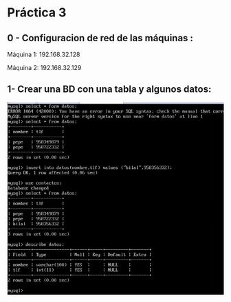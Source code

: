 # Práctica 3
## 0 - Configuracion de red de las máquinas :
Máquina 1:  192.168.32.128

Máquina 2:  192.168.32.129

## 1- Crear una BD con una tabla y algunos datos:

![imagen1_1](https://github.com/bilalgr/swap1415/blob/master/practica5/img_1-1.PNG)

